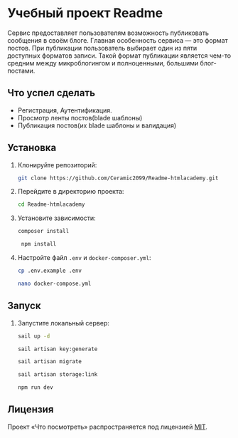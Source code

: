 # Учебный проект Readme

Сервис предоставляет пользователям возможность публиковать сообщения в своём блоге. Главная особенность сервиса — это формат постов. При публикации пользователь выбирает один из пяти доступных форматов записи. Такой формат публикации является чем-то средним между микроблогингом и полноценными, большими блог-постами.

## Что успел сделать

- Регистрация, Аутентификация.
- Просмотр ленты постов(blade шаблоны)
- Публикация постов(их blade шаблоны и валидация)

## Установка

1. Клонируйте репозиторий:
    ```sh
    git clone https://github.com/Ceramic2099/Readme-htmlacademy.git
    ```
2. Перейдите в директорию проекта:
    ```sh
    cd Readme-htmlacademy
    ```
3. Установите зависимости:
    ```sh
    composer install
    ```
   ```sh
    npm install
    ```
4. Настройте файл `.env` и `docker-composer.yml`:
    ```sh
    cp .env.example .env
    ```
    ```sh
    nano docker-compose.yml
    ```
## Запуск

1. Запустите локальный сервер:
    ```sh
    sail up -d
    ```
    ```sh
    sail artisan key:generate
    ```
    ```sh
    sail artisan migrate
    ```
    ```sh
    sail artisan storage:link
    ```
     ```sh
    npm run dev
    ```

## Лицензия

Проект «Что посмотреть» распространяется под лицензией [MIT](LICENSE).
